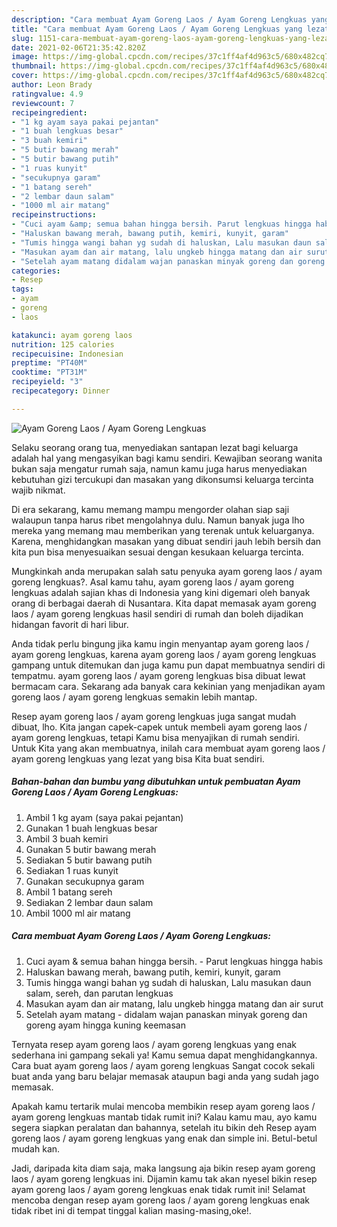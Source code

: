 ```yaml
---
description: "Cara membuat Ayam Goreng Laos / Ayam Goreng Lengkuas yang lezat dan Mudah Dibuat"
title: "Cara membuat Ayam Goreng Laos / Ayam Goreng Lengkuas yang lezat dan Mudah Dibuat"
slug: 1151-cara-membuat-ayam-goreng-laos-ayam-goreng-lengkuas-yang-lezat-dan-mudah-dibuat
date: 2021-02-06T21:35:42.820Z
image: https://img-global.cpcdn.com/recipes/37c1ff4af4d963c5/680x482cq70/ayam-goreng-laos-ayam-goreng-lengkuas-foto-resep-utama.jpg
thumbnail: https://img-global.cpcdn.com/recipes/37c1ff4af4d963c5/680x482cq70/ayam-goreng-laos-ayam-goreng-lengkuas-foto-resep-utama.jpg
cover: https://img-global.cpcdn.com/recipes/37c1ff4af4d963c5/680x482cq70/ayam-goreng-laos-ayam-goreng-lengkuas-foto-resep-utama.jpg
author: Leon Brady
ratingvalue: 4.9
reviewcount: 7
recipeingredient:
- "1 kg ayam saya pakai pejantan"
- "1 buah lengkuas besar"
- "3 buah kemiri"
- "5 butir bawang merah"
- "5 butir bawang putih"
- "1 ruas kunyit"
- "secukupnya garam"
- "1 batang sereh"
- "2 lembar daun salam"
- "1000 ml air matang"
recipeinstructions:
- "Cuci ayam &amp; semua bahan hingga bersih. Parut lengkuas hingga habis"
- "Haluskan bawang merah, bawang putih, kemiri, kunyit, garam"
- "Tumis hingga wangi bahan yg sudah di haluskan, Lalu masukan daun salam, sereh, dan parutan lengkuas"
- "Masukan ayam dan air matang, lalu ungkeb hingga matang dan air surut"
- "Setelah ayam matang didalam wajan panaskan minyak goreng dan goreng ayam hingga kuning keemasan"
categories:
- Resep
tags:
- ayam
- goreng
- laos

katakunci: ayam goreng laos 
nutrition: 125 calories
recipecuisine: Indonesian
preptime: "PT40M"
cooktime: "PT31M"
recipeyield: "3"
recipecategory: Dinner

---
```



![Ayam Goreng Laos / Ayam Goreng Lengkuas](https://img-global.cpcdn.com/recipes/37c1ff4af4d963c5/680x482cq70/ayam-goreng-laos-ayam-goreng-lengkuas-foto-resep-utama.jpg)

Selaku seorang orang tua, menyediakan santapan lezat bagi keluarga adalah hal yang mengasyikan bagi kamu sendiri. Kewajiban seorang  wanita bukan saja mengatur rumah saja, namun kamu juga harus menyediakan kebutuhan gizi tercukupi dan masakan yang dikonsumsi keluarga tercinta wajib nikmat.

Di era  sekarang, kamu memang mampu mengorder olahan siap saji walaupun tanpa harus ribet mengolahnya dulu. Namun banyak juga lho mereka yang memang mau memberikan yang terenak untuk keluarganya. Karena, menghidangkan masakan yang dibuat sendiri jauh lebih bersih dan kita pun bisa menyesuaikan sesuai dengan kesukaan keluarga tercinta. 



Mungkinkah anda merupakan salah satu penyuka ayam goreng laos / ayam goreng lengkuas?. Asal kamu tahu, ayam goreng laos / ayam goreng lengkuas adalah sajian khas di Indonesia yang kini digemari oleh banyak orang di berbagai daerah di Nusantara. Kita dapat memasak ayam goreng laos / ayam goreng lengkuas hasil sendiri di rumah dan boleh dijadikan hidangan favorit di hari libur.

Anda tidak perlu bingung jika kamu ingin menyantap ayam goreng laos / ayam goreng lengkuas, karena ayam goreng laos / ayam goreng lengkuas gampang untuk ditemukan dan juga kamu pun dapat membuatnya sendiri di tempatmu. ayam goreng laos / ayam goreng lengkuas bisa dibuat lewat bermacam cara. Sekarang ada banyak cara kekinian yang menjadikan ayam goreng laos / ayam goreng lengkuas semakin lebih mantap.

Resep ayam goreng laos / ayam goreng lengkuas juga sangat mudah dibuat, lho. Kita jangan capek-capek untuk membeli ayam goreng laos / ayam goreng lengkuas, tetapi Kamu bisa menyajikan di rumah sendiri. Untuk Kita yang akan membuatnya, inilah cara membuat ayam goreng laos / ayam goreng lengkuas yang lezat yang bisa Kita buat sendiri.

<!--inarticleads1-->

##### Bahan-bahan dan bumbu yang dibutuhkan untuk pembuatan Ayam Goreng Laos / Ayam Goreng Lengkuas:

1. Ambil 1 kg ayam (saya pakai pejantan)
1. Gunakan 1 buah lengkuas besar
1. Ambil 3 buah kemiri
1. Gunakan 5 butir bawang merah
1. Sediakan 5 butir bawang putih
1. Sediakan 1 ruas kunyit
1. Gunakan secukupnya garam
1. Ambil 1 batang sereh
1. Sediakan 2 lembar daun salam
1. Ambil 1000 ml air matang




<!--inarticleads2-->

##### Cara membuat Ayam Goreng Laos / Ayam Goreng Lengkuas:

1. Cuci ayam &amp; semua bahan hingga bersih. - Parut lengkuas hingga habis
1. Haluskan bawang merah, bawang putih, kemiri, kunyit, garam
1. Tumis hingga wangi bahan yg sudah di haluskan, Lalu masukan daun salam, sereh, dan parutan lengkuas
1. Masukan ayam dan air matang, lalu ungkeb hingga matang dan air surut
1. Setelah ayam matang - didalam wajan panaskan minyak goreng dan goreng ayam hingga kuning keemasan




Ternyata resep ayam goreng laos / ayam goreng lengkuas yang enak sederhana ini gampang sekali ya! Kamu semua dapat menghidangkannya. Cara buat ayam goreng laos / ayam goreng lengkuas Sangat cocok sekali buat anda yang baru belajar memasak ataupun bagi anda yang sudah jago memasak.

Apakah kamu tertarik mulai mencoba membikin resep ayam goreng laos / ayam goreng lengkuas mantab tidak rumit ini? Kalau kamu mau, ayo kamu segera siapkan peralatan dan bahannya, setelah itu bikin deh Resep ayam goreng laos / ayam goreng lengkuas yang enak dan simple ini. Betul-betul mudah kan. 

Jadi, daripada kita diam saja, maka langsung aja bikin resep ayam goreng laos / ayam goreng lengkuas ini. Dijamin kamu tak akan nyesel bikin resep ayam goreng laos / ayam goreng lengkuas enak tidak rumit ini! Selamat mencoba dengan resep ayam goreng laos / ayam goreng lengkuas enak tidak ribet ini di tempat tinggal kalian masing-masing,oke!.


